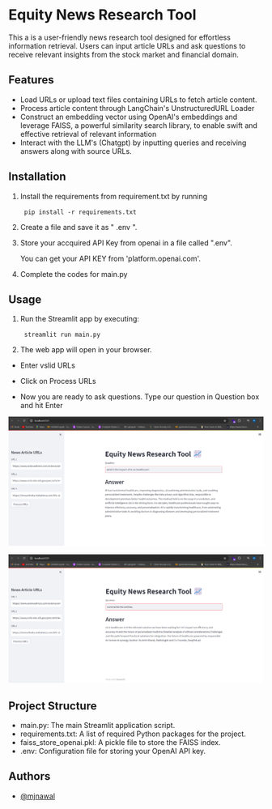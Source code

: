 
# Equity News Research Tool

This a is a user-friendly news research tool designed for effortless information retrieval. Users can input article URLs and ask questions to receive relevant insights from the stock market and financial domain.


## Features

- Load URLs or upload text files containing URLs to fetch article content.
- Process article content through LangChain's UnstructuredURL Loader
- Construct an embedding vector using OpenAI's embeddings and leverage FAISS, a powerful similarity search library, to enable swift and effective retrieval of relevant information
- Interact with the LLM's (Chatgpt) by inputting queries and receiving answers along with source URLs.


## Installation

1. Install the requirements from requirement.txt by running
       
        pip install -r requirements.txt

2. Create a file and save it as " .env ".

3. Store your accquired API Key from openai in a file called ".env".

     You can get your API KEY from 'platform.openai.com'.

5. Complete the codes for main.py 

    
## Usage

1. Run the Streamlit app by executing:
    
        streamlit run main.py

2. The web app will open in your browser.

- Enter vslid URLs

- Click on Process URLs

- Now you are ready to ask questions. Type our question in Question box and hit Enter

![App Screenshot](https://github.com/Mehwish4610/Equity-Research-News-Tool/blob/main/o1.png)


![App Screenshot](https://github.com/Mehwish4610/Equity-Research-News-Tool/blob/main/o2.png)


## Project Structure

- main.py: The main Streamlit application script.
- requirements.txt: A list of required Python packages for the project.
- faiss_store_openai.pkl: A pickle file to store the FAISS index.
- .env: Configuration file for storing your OpenAI API key.


## Authors

- [@mjnawal](https://www.github.com/mjnawal)

